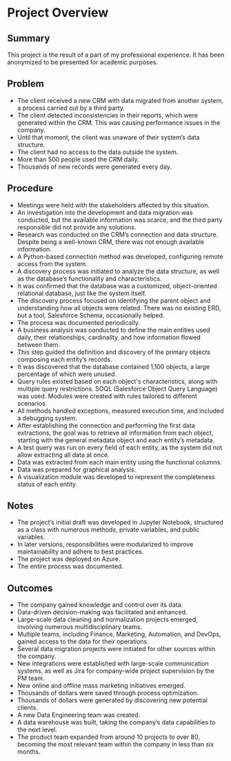 # Project Overview

## Summary  
This project is the result of a part of my professional experience. It has been anonymized to be presented for academic purposes.  

## Problem  
- The client received a new CRM with data migrated from another system, a process carried out by a third party.  
- The client detected inconsistencies in their reports, which were generated within the CRM. This was causing performance issues in the company.  
- Until that moment, the client was unaware of their system’s data structure.  
- The client had no access to the data outside the system.  
- More than 500 people used the CRM daily.  
- Thousands of new records were generated every day.  

## Procedure  
- Meetings were held with the stakeholders affected by this situation.  
- An investigation into the development and data migration was conducted, but the available information was scarce, and the third party responsible did not provide any solutions.  
- Research was conducted on the CRM’s connection and data structure. Despite being a well-known CRM, there was not enough available information.  
- A Python-based connection method was developed, configuring remote access from the system.  
- A discovery process was initiated to analyze the data structure, as well as the database’s functionality and characteristics.  
- It was confirmed that the database was a customized, object-oriented relational database, just like the system itself.  
- The discovery process focused on identifying the parent object and understanding how all objects were related. There was no existing ERD, but a tool, Salesforce Schema, occasionally helped.  
- The process was documented periodically.  
- A business analysis was conducted to define the main entities used daily, their relationships, cardinality, and how information flowed between them.  
- This step guided the definition and discovery of the primary objects composing each entity’s records.  
- It was discovered that the database contained 1,100 objects, a large percentage of which were unused.  
- Query rules existed based on each object's characteristics, along with multiple query restrictions. SOQL (Salesforce Object Query Language) was used. Modules were created with rules tailored to different scenarios.  
- All methods handled exceptions, measured execution time, and included a debugging system.  
- After establishing the connection and performing the first data extractions, the goal was to retrieve all information from each object, starting with the general metadata object and each entity’s metadata.  
- A test query was run on every field of each entity, as the system did not allow extracting all data at once.  
- Data was extracted from each main entity using the functional columns.  
- Data was prepared for graphical analysis.  
- A visualization module was developed to represent the completeness status of each entity.  

## Notes  
- The project’s initial draft was developed in Jupyter Notebook, structured as a class with numerous methods, private variables, and public variables.  
- In later versions, responsibilities were modularized to improve maintainability and adhere to best practices.  
- The project was deployed on Azure.  
- The entire process was documented.  

## Outcomes  
- The company gained knowledge and control over its data.  
- Data-driven decision-making was facilitated and enhanced.  
- Large-scale data cleaning and normalization projects emerged, involving numerous multidisciplinary teams.  
- Multiple teams, including Finance, Marketing, Automation, and DevOps, gained access to the data for their operations.  
- Several data migration projects were initiated for other sources within the company.  
- New integrations were established with large-scale communication systems, as well as Jira for company-wide project supervision by the PM team.  
- New online and offline mass marketing initiatives emerged.  
- Thousands of dollars were saved through process optimization.  
- Thousands of dollars were generated by discovering new potential clients.  
- A new Data Engineering team was created.  
- A data warehouse was built, taking the company’s data capabilities to the next level.  
- The product team expanded from around 10 projects to over 80, becoming the most relevant team within the company in less than six months.  
